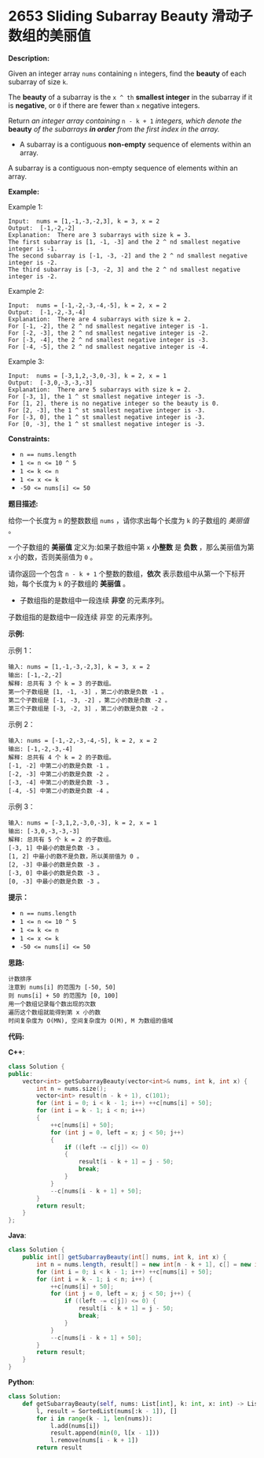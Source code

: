 # 2653 Sliding Subarray Beauty 滑动子数组的美丽值

__Description:__

Given an integer array `nums` containing `n` integers, find the __beauty__ of each subarray of size `k`.

The __beauty__ of a subarray is the `x ^ th` __smallest integer__ in the subarray if it is __negative__, or `0` if there are fewer than `x` negative integers.

Return _an integer array containing_ `n - k + 1` _integers, which denote the_ __beauty__ _of the subarrays __in order__ from the first index in the array._

- A subarray is a contiguous __non-empty__ sequence of elements within an array.

A subarray is a contiguous non-empty sequence of elements within an array.

__Example:__

Example 1:

```text
Input:  nums = [1,-1,-3,-2,3], k = 3, x = 2
Output:  [-1,-2,-2]
Explanation:  There are 3 subarrays with size k = 3. 
The first subarray is [1, -1, -3] and the 2 ^ nd smallest negative integer is -1. 
The second subarray is [-1, -3, -2] and the 2 ^ nd smallest negative integer is -2. 
The third subarray is [-3, -2, 3] and the 2 ^ nd smallest negative integer is -2.
```

Example 2:

```text
Input:  nums = [-1,-2,-3,-4,-5], k = 2, x = 2
Output:  [-1,-2,-3,-4]
Explanation:  There are 4 subarrays with size k = 2.
For [-1, -2], the 2 ^ nd smallest negative integer is -1.
For [-2, -3], the 2 ^ nd smallest negative integer is -2.
For [-3, -4], the 2 ^ nd smallest negative integer is -3.
For [-4, -5], the 2 ^ nd smallest negative integer is -4.
```

Example 3:

```text
Input:  nums = [-3,1,2,-3,0,-3], k = 2, x = 1
Output:  [-3,0,-3,-3,-3]
Explanation:  There are 5 subarrays with size k = 2.
For [-3, 1], the 1 ^ st smallest negative integer is -3.
For [1, 2], there is no negative integer so the beauty is 0.
For [2, -3], the 1 ^ st smallest negative integer is -3.
For [-3, 0], the 1 ^ st smallest negative integer is -3.
For [0, -3], the 1 ^ st smallest negative integer is -3.
```

__Constraints:__

- `n == nums.length`
- `1 <= n <= 10 ^ 5`
- `1 <= k <= n`
- `1 <= x <= k`
- `-50 <= nums[i] <= 50`

__题目描述:__

给你一个长度为 `n` 的整数数组 `nums` ，请你求出每个长度为 `k` 的子数组的 _美丽值_ 。

一个子数组的 __美丽值__ 定义为:如果子数组中第 `x` __小整数__ 是 __负数__ ，那么美丽值为第 `x` 小的数，否则美丽值为 `0` 。

请你返回一个包含 `n - k + 1` 个整数的数组，__依次__ 表示数组中从第一个下标开始，每个长度为 `k` 的子数组的 __美丽值__ 。

- 子数组指的是数组中一段连续 __非空__ 的元素序列。

子数组指的是数组中一段连续 非空 的元素序列。

__示例:__

示例 1：

```text
输入: nums = [1,-1,-3,-2,3], k = 3, x = 2
输出: [-1,-2,-2]
解释: 总共有 3 个 k = 3 的子数组。
第一个子数组是 [1, -1, -3] ，第二小的数是负数 -1 。
第二个子数组是 [-1, -3, -2] ，第二小的数是负数 -2 。
第三个子数组是 [-3, -2, 3] ，第二小的数是负数 -2 。
```

示例 2：

```text
输入: nums = [-1,-2,-3,-4,-5], k = 2, x = 2
输出: [-1,-2,-3,-4]
解释: 总共有 4 个 k = 2 的子数组。
[-1, -2] 中第二小的数是负数 -1 。
[-2, -3] 中第二小的数是负数 -2 。
[-3, -4] 中第二小的数是负数 -3 。
[-4, -5] 中第二小的数是负数 -4 。
```

示例 3：

```text
输入: nums = [-3,1,2,-3,0,-3], k = 2, x = 1
输出: [-3,0,-3,-3,-3]
解释: 总共有 5 个 k = 2 的子数组。
[-3, 1] 中最小的数是负数 -3 。
[1, 2] 中最小的数不是负数，所以美丽值为 0 。
[2, -3] 中最小的数是负数 -3 。
[-3, 0] 中最小的数是负数 -3 。
[0, -3] 中最小的数是负数 -3 。
```

__提示：__

- `n == nums.length`
- `1 <= n <= 10 ^ 5`
- `1 <= k <= n`
- `1 <= x <= k`
- `-50 <= nums[i] <= 50`

__思路:__

```text
计数排序
注意到 nums[i] 的范围为 [-50, 50]
则 nums[i] + 50 的范围为 [0, 100]
用一个数组记录每个数出现的次数
遍历这个数组就能得到第 x 小的数
时间复杂度为 O(MN), 空间复杂度为 O(M), M 为数组的值域
```

__代码:__

__C++__:

```C++
class Solution {
public:
    vector<int> getSubarrayBeauty(vector<int>& nums, int k, int x) {
        int n = nums.size();
        vector<int> result(n - k + 1), c(101);
        for (int i = 0; i < k - 1; i++) ++c[nums[i] + 50];
        for (int i = k - 1; i < n; i++) 
        {
            ++c[nums[i] + 50];
            for (int j = 0, left = x; j < 50; j++) 
            {
                if ((left -= c[j]) <= 0) 
                {
                    result[i - k + 1] = j - 50;
                    break;
                }
            }
            --c[nums[i - k + 1] + 50];
        }
        return result;
    }
};
```

__Java__:

```Java
class Solution {
    public int[] getSubarrayBeauty(int[] nums, int k, int x) {
        int n = nums.length, result[] = new int[n - k + 1], c[] = new int[101];
        for (int i = 0; i < k - 1; i++) ++c[nums[i] + 50];
        for (int i = k - 1; i < n; i++) {
            ++c[nums[i] + 50];
            for (int j = 0, left = x; j < 50; j++) {
                if ((left -= c[j]) <= 0) {
                    result[i - k + 1] = j - 50;
                    break;
                }
            }
            --c[nums[i - k + 1] + 50];
        }
        return result;
    }
}
```

__Python__:

```Python
class Solution:
    def getSubarrayBeauty(self, nums: List[int], k: int, x: int) -> List[int]:
        l, result = SortedList(nums[:k - 1]), []
        for i in range(k - 1, len(nums)):
            l.add(nums[i])
            result.append(min(0, l[x - 1]))
            l.remove(nums[i - k + 1])
        return result
```
